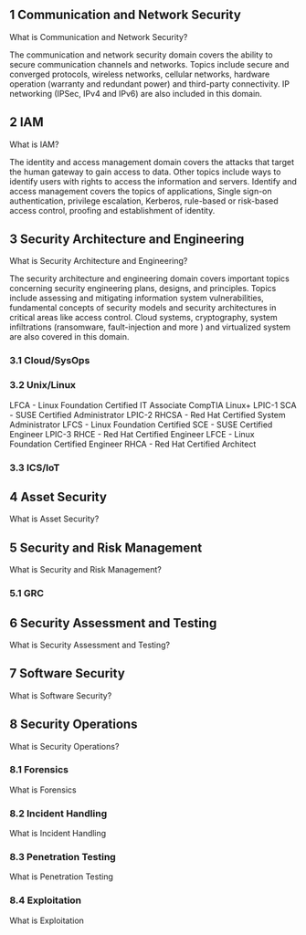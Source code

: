## 1	Communication and Network Security

What is Communication and Network Security?

The communication and network security domain covers the ability to secure communication channels and networks.  Topics include secure and converged protocols, wireless networks, cellular networks, hardware operation (warranty and redundant power) and third-party connectivity. IP networking (IPSec, IPv4 and IPv6) are also included in this domain.

## 2	IAM

What is IAM?

The identity and access management domain covers the attacks that target the human gateway to gain access to data. Other topics include ways to identify users with rights to access the information and servers.  Identify and access management covers the topics of applications, Single sign-on authentication, privilege escalation, Kerberos, rule-based or risk-based access control, proofing and establishment of identity.

## 3	Security Architecture and Engineering

What is Security Architecture and Engineering?

The security architecture and engineering domain covers important topics concerning security engineering plans, designs, and principles. Topics include assessing and mitigating information system vulnerabilities, fundamental concepts of security models and security architectures in critical areas like access control.  Cloud systems, cryptography, system infiltrations (ransomware, fault-injection and more ) and virtualized system are also covered in this domain.

### 3.1	Cloud/SysOps

### 3.2	Unix/Linux

LFCA - Linux Foundation Certified IT Associate
CompTIA Linux+
LPIC-1
SCA - SUSE Certified Administrator
LPIC-2
RHCSA - Red Hat Certified System Administrator
LFCS - Linux Foundation Certified
SCE - SUSE Certified Engineer
LPIC-3
RHCE - Red Hat Certified Engineer
LFCE - Linux Foundation Certified Engineer
RHCA - Red Hat Certified Architect

### 3.3	ICS/IoT

## 4	Asset Security

What is Asset Security?

## 5	Security and Risk Management

What is Security and Risk Management?

### 5.1	GRC

## 6	Security Assessment and Testing

What is Security Assessment and Testing?

## 7	Software Security

What is Software Security?

## 8	Security Operations

What is Security Operations?

### 8.1	Forensics

What is Forensics

### 8.2	Incident Handling

What is Incident Handling

### 8.3	Penetration Testing

What is Penetration Testing

### 8.4	Exploitation

What is Exploitation